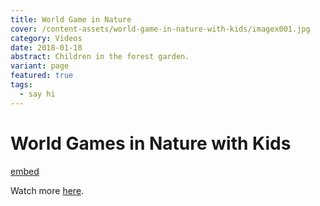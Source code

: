 ```yaml
---
title: World Game in Nature
cover: /content-assets/world-game-in-nature-with-kids/imagex001.jpg
category: Videos
date: 2018-01-18
abstract: Children in the forest garden.
variant: page
featured: true
tags:
  - say hi
---
```


# World Games in Nature with Kids

[embed](https://www.youtube.com/watch?v=lLD7ZuWjD6M)

Watch more [here](https://www.youtube.com/watch?v=lLD7ZuWjD6M&list=PLvSMhwXjvCq8RNX3wBJPXu2TyDeY4JCyP).

